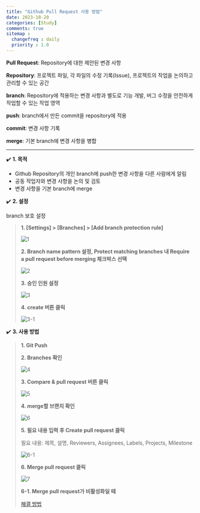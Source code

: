 ```yaml
---
title: "Github Pull Request 사용 방법"
date: 2023-10-20
categories: [Study]
comments: true
sitemap :
  changefreq : daily
  priority : 1.0
---
```


**Pull Request**: Repository에 대한 제안된 변경 사항

**Repository**: 프로젝트 파일, 각 파일의 수정 기록(Issue), 프로젝트의 작업을 논의하고 관리할 수 있는 공간

**branch**: Repository에 적용하는 변경 사항과 별도로 기능 개발, 버그 수정을 안전하게 작업할 수 있는 작업 영역

**push**: branch에서 만든 commit을 repository에 적용

**commit**: 변경 사항 기록

**merge**: 기본 branch에 변경 사항을 병합

---
:heavy_check_mark:  **1. 목적**
- Github Repository의 개인 branch에 push한 변경 사항을 다른 사람에게 알림
- 공동 작업자와 변경 사항을 논의 및 검토
- 변경 사항을 기본 branch에 merge


:heavy_check_mark: **2. 설정**

branch 보호 설정

> **1. [Settings] > [Branches] > [Add branch protection rule]**
> 
> ![1](https://github-production-user-asset-6210df.s3.amazonaws.com/113246634/275371413-f78ce73f-fa30-4686-9454-f10a7b892bdd.png?X-Amz-Algorithm=AWS4-HMAC-SHA256&X-Amz-Credential=AKIAIWNJYAX4CSVEH53A%2F20231020%2Fus-east-1%2Fs3%2Faws4_request&X-Amz-Date=20231020T023243Z&X-Amz-Expires=300&X-Amz-Signature=f4ec15f53d4e8cb8a31b22fafb23b28b40249b3c9db55571ef5b4bfbae7da156&X-Amz-SignedHeaders=host&actor_id=113246634&key_id=0&repo_id=673132111)
> 
> **2. Branch name pattern 설정, Protect matching branches 내 Require a pull request before merging 체크박스 선택**
> 
> ![2](https://github-production-user-asset-6210df.s3.amazonaws.com/113246634/275372076-f3a6a081-0af1-44b7-baf3-7758f8cd6ca2.png?X-Amz-Algorithm=AWS4-HMAC-SHA256&X-Amz-Credential=AKIAIWNJYAX4CSVEH53A%2F20231020%2Fus-east-1%2Fs3%2Faws4_request&X-Amz-Date=20231020T023334Z&X-Amz-Expires=300&X-Amz-Signature=42258ba3df1b8627227e83a0e369727f82762143f80e50d39e8d6458dc68b7f9&X-Amz-SignedHeaders=host&actor_id=113246634&key_id=0&repo_id=673132111)
> 
> **3. 승인 인원 설정**
> 
> ![3](https://github-production-user-asset-6210df.s3.amazonaws.com/113246634/275372378-ee22d805-cb80-40e3-bc8e-b7c629f4d340.png?X-Amz-Algorithm=AWS4-HMAC-SHA256&X-Amz-Credential=AKIAIWNJYAX4CSVEH53A%2F20231020%2Fus-east-1%2Fs3%2Faws4_request&X-Amz-Date=20231020T023350Z&X-Amz-Expires=300&X-Amz-Signature=c0e2523a732e4a86b6ac41c35b3476e12823009da16b92d37c6ab746bba5be1e&X-Amz-SignedHeaders=host&actor_id=113246634&key_id=0&repo_id=673132111)
>
> **4. create 버튼 클릭**
>
> ![3-1](https://github-production-user-asset-6210df.s3.amazonaws.com/113246634/275377818-27804491-a099-46d3-bfac-9c3726b7591c.png?X-Amz-Algorithm=AWS4-HMAC-SHA256&X-Amz-Credential=AKIAIWNJYAX4CSVEH53A%2F20231020%2Fus-east-1%2Fs3%2Faws4_request&X-Amz-Date=20231020T023408Z&X-Amz-Expires=300&X-Amz-Signature=e14fe0dbe5910749f53056672459e6ace90e250f2de9579383e2e460aace4212&X-Amz-SignedHeaders=host&actor_id=113246634&key_id=0&repo_id=673132111)


:heavy_check_mark: **3. 사용 방법**

> **1. Git Push**
> 
> **2. Branches 확인**
> 
> ![4](https://github-production-user-asset-6210df.s3.amazonaws.com/113246634/275374259-15e87355-65f6-4273-92a9-3ec54dc65656.png?X-Amz-Algorithm=AWS4-HMAC-SHA256&X-Amz-Credential=AKIAIWNJYAX4CSVEH53A%2F20231020%2Fus-east-1%2Fs3%2Faws4_request&X-Amz-Date=20231020T023435Z&X-Amz-Expires=300&X-Amz-Signature=140c2d2557c791a3fe18275b67875435e2bb58e62837e2fadbdfdbc3dcbde741&X-Amz-SignedHeaders=host&actor_id=113246634&key_id=0&repo_id=673132111)
>
> **3. Compare & pull request 버튼 클릭**
> 
> ![5](https://github-production-user-asset-6210df.s3.amazonaws.com/113246634/275374357-95891356-e0f1-429b-bc3a-84646f664d1e.png?X-Amz-Algorithm=AWS4-HMAC-SHA256&X-Amz-Credential=AKIAIWNJYAX4CSVEH53A%2F20231020%2Fus-east-1%2Fs3%2Faws4_request&X-Amz-Date=20231020T023450Z&X-Amz-Expires=300&X-Amz-Signature=d115fef6e567a6fe0d63f27d1dac98471af04ef6d434610a920d5173e65e0390&X-Amz-SignedHeaders=host&actor_id=113246634&key_id=0&repo_id=673132111)
> 
> **4. merge할 브랜치 확인**
> 
> ![6](https://github-production-user-asset-6210df.s3.amazonaws.com/113246634/275374731-2bfbf661-dd10-4e6b-a3fd-65d09877f63c.png?X-Amz-Algorithm=AWS4-HMAC-SHA256&X-Amz-Credential=AKIAIWNJYAX4CSVEH53A%2F20231020%2Fus-east-1%2Fs3%2Faws4_request&X-Amz-Date=20231020T023503Z&X-Amz-Expires=300&X-Amz-Signature=0222785e933506cdd8b70766b042b4d3ee9609952fffa7730f9d5b2413a36da3&X-Amz-SignedHeaders=host&actor_id=113246634&key_id=0&repo_id=673132111)
> 
> **5. 필요 내용 입력 후 Create pull request 클릭**
> 
> 필요 내용: 제목, 설명, Reviewers, Assignees, Labels, Projects, Milestone
> 
> ![6-1](https://github-production-user-asset-6210df.s3.amazonaws.com/113246634/275374842-69227a89-3ce8-4b07-b5ef-c2d2f7bbd383.png?X-Amz-Algorithm=AWS4-HMAC-SHA256&X-Amz-Credential=AKIAIWNJYAX4CSVEH53A%2F20231020%2Fus-east-1%2Fs3%2Faws4_request&X-Amz-Date=20231020T023520Z&X-Amz-Expires=300&X-Amz-Signature=40c0c82b6e54070eeb9967e65baad4ac7ac1bb1183894474e54d3192a861b8e7&X-Amz-SignedHeaders=host&actor_id=113246634&key_id=0&repo_id=673132111)
> 
> **6. Merge pull request 클릭**
> 
> ![7](https://github-production-user-asset-6210df.s3.amazonaws.com/113246634/275374921-ba9e0c75-b5c2-4538-b0b2-1f5309858827.png?X-Amz-Algorithm=AWS4-HMAC-SHA256&X-Amz-Credential=AKIAIWNJYAX4CSVEH53A%2F20231020%2Fus-east-1%2Fs3%2Faws4_request&X-Amz-Date=20231020T023536Z&X-Amz-Expires=300&X-Amz-Signature=0ef7f8c0be7386a5b2e34e72482dd72725f9c8d215e846d36965cac0f7d3c0bc&X-Amz-SignedHeaders=host&actor_id=113246634&key_id=0&repo_id=673132111)
>
> **6-1. Merge pull request가 비활성화일 때**
> 
> [해결 방법](https://docs.github.com/ko/pull-requests/collaborating-with-pull-requests/addressing-merge-conflicts/resolving-a-merge-conflict-on-github)